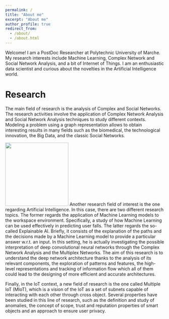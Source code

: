 ```yaml
---
permalink: /
title: "About me"
excerpt: "About me"
author_profile: true
redirect_from: 
  - /about/
  - /about.html
---
```


Welcome! I am a PostDoc Researcher at Polytechnic University of Marche. My research interests 
include Machine Learning, Complex Network and Social Network Analysis, and a bit of Internet of 
Things. I am an enthusiastic data scientist and curious about the novelties in the Artificial
Intelligence world.

Research
====
The main field of research is the analysis of Complex and Social Networks. The research activities involve the application of Complex Network Analysis and Social Network Analysis techniques to study different contexts. Modeling a problem using a graph representation allows to obtain interesting results in many fields such as the biomedical, the technological innovation, the Big Data, and the classic Social Networks.

<img src="https://lucav48.github.io/images/network.png" width="200" height="200" />
Another research field of interest is the one regarding Artificial Intelligence. In this case, there are two different research topics. The former regards the application of Machine Learning models to the workspace environment. Specifically, a study of how Machine Learning can be used effectively in predicting user falls. The latter regards the so-called Explainable AI. Briefly, it consists of the explanation of the paths and the decisions made by a Machine Learning model to provide a particular answer w.r.t. an input. In this setting, he is actually investigating the possible interpretation of deep convolutional neural networks through the Complex Network Analysis and the Multiplex Networks. The aim of this research is to understand the deep network architecture thanks to the analysis of its relevant components, the exploration of patterns and features, the high-level representations and tracking of information flow which all of them could lead to the designing of more efficient and accurate architectures.


Finally, in the IoT context, a new field of research is the one called Multiple IoT (MIoT), which is a vision of the IoT as a set of subnets capable of interacting with each other through cross object. Several properties have been studied in this line of research, such as the definition and study of anomalies, the concept of scope, trust and reputation properties of smart objects and an approach to ensure user privacy.